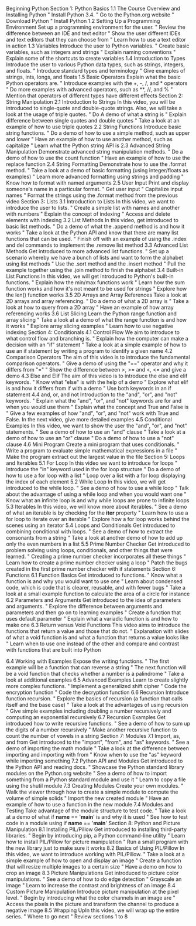 Beginning Python
Section 1: Python Basics
1.1 The Course Overview and Installing Python
" Install Python 3.4.
" Go to the Python.org website
" Download Python
" Install Python
1.2 Setting Up a Programming Environment
Set up a programming environment for the user.
" Review the difference between an IDE and text editor
" Show the user different IDEs and text editors that they can choose from
" Learn how to use a text editor in action
1.3 Variables
Introduce the user to Python variables.
" Create basic variables, such as integers and strings
" Explain naming conventions
" Explain some of the shortcuts to create variables
1.4 Introduction to Types
Introduce the user to various Python data types, such as strings, integers, and floats.
" Introduce standard types and terminology
" Give examples of strings, ints, longs, and floats
1.5 Basic Operators 
Explain what the basic Python operators are.
" Introduce examples with the +, -, /, and * operators
" Do more examples with advanced operators, such as **, //, and %
" Mention that operators of different types have different effects
Section 2: String Manipulation
2.1 Introduction to Strings
In this video, you will be introduced to single-quote and double-quote strings. Also, we will take a look at the usage of triple quotes.
" Do A demo of what a string is
" Explain difference between single quotes and double quotes
" Take a look at an example of how to use triple quotes
2.2 String Functions
Introduce basic string functions.
" Do a demo of how to use a simple method, such as upper and lower
" Have an example of how to use another method, such as capitalize
" Learn what the Python string API is
2.3 Advanced String Manipulation
Demonstrate advanced string manipulation methods.
" Do a demo of how to use the count function
" Have an example of how to use the replace function
2.4 String Formatting
Demonstrate how to use the .format method.
" Take a look at a demo of basic formatting (using integer/floats as examples)
" Learn more advanced formatting using strings and padding
" Know how to format with named arguments
2.5 User Input
Print and display someone's name in a particular format.
" Get user input
" Capitalize input names
" Format the strings using the .format method from the previous video
Section 3: Lists
3.1 Introduction to Lists
In this video, we want to introduce the user to lists.
" Create a simple list with names and another with numbers
" Explain the concept of indexing
" Access and delete elements with indexing
3.2 List Methods
In this video, get introduced to basic list methods.
" Do a demo of what the .append method is and how it works
" Take a look at the Python API and know that there are many list functions that can be used.
" Finish off with an example of using the .index and del commands to implement the .remove list method
3.3 Advanced List Methods
Get introduced to more advanced list functions.
" Set up a scenario whereby we have a bunch of lists and want to form the alphabet using list methods
" Use the .sort method and the .insert method
" Pull the example together using the .join method to finish the alphabet
3.4 Built-in List Functions
In this video, we will get introduced to Python's built-in functions.
" Explain how the min/max functions work
" Learn how the sum function works and how it's not meant to be used for strings
" Explore how the len() function works
3.5 2D Arrays and Array References
Take a look at 2D arrays and array referencing.
" Do a demo of what a 2D array is
" Take a look at how to query from a 2D array
" Have an example of how array referencing works
3.6 List Slicing
Learn the Python range function and array slicing
" Take a look at a demo of what the range function is and how it works
" Explore array slicing examples
" Learn how to use negative indexing
Section 4: Conditionals
4.1 Control Flow
We aim to introduce to what control flow and branching is.
" Explain how the computer can make a decision with an "if" statement
" Take a look at a simple example of how to use an if statement by writing a program to identify a given name
4.2 Comparison Operators
The aim of this video is to introduce the fundamental comparison operators.
" Give a demo of using the "==" operator and why it differs from "="
" Show the difference between >, >= and <, <= and give a demo
4.3 Else and Elif
The aim of this video is to introduce the else and elif keywords.
" Know what "else" is with the help of a demo
" Explore what elif is and how it differs from if with a demo
" Use both keywords in an if statement
4.4 and, or, and not
Introduction to the "and", "or", and "not" keywords.
" Explain what the "and", "or", and "not" keywords are for and when you would use them
" Explain what the concept and True and False is
" Give a few examples of how "and", "or", and "not" work with True and False. In the next video, give more detailed examples
4.5 Conditional Examples
In this video, we want to show the user the "and", "or", and "not" statements.
" See a demo of how to use an "and" clause
" Take a look at a demo of how to use an "or" clause
" Do a demo of how to use a "not" clause
4.6 Mini Program
Create a mini program that uses conditionals.
" Write a program to evaluate simple mathematical expressions in a file
" Make the program extract out the largest value in the file
Section 5: Loops and Iterables
5.1 For Loop
In this video we want to introduce for loops
" Introduce the "in" keyword used in the for loop structure
" Do a demo of how to use a for loop with a list
" Loop over a list with a for loop displaying the index of each element
5.2 While Loop
In this video, we will get introduced to the while loop.
" See a demo of how to use a while loop
" Talk about the advantage of using a while loop and when you would want one
" Know what an infinite loop is and why while loops are prone to infinite loops
5.3 Iterables
In this video, we will know more about iterables.
" See a demo of what an iterable is by checking for the __iter__ property
" Learn how to use a for loop to iterate over an iterable
" Explore how a for loop works behind the scenes using an iterator
5.4 Loops and Conditionals
Get introduced to combining conditional with loops.
" See a demo of how to extract the consonants from a string
" Take a look at another demo of how to add up only the even numbers in a list
5.5 Prime Number Checker
Get introduced to problem solving using loops, conditionals, and other things that were learned.
" Creating a prime number checker incorporates all these things
" Learn how to create a prime number checker using a loop
" Patch the bugs created in the first prime number checker with if statements
Section 6: Functions
6.1 Function Basics
Get introduced to functions.
" Know what a function is and why you would want to use one
" Learn about condensed code, which is code that is clearer, reusable, and with fewer bugs
" Take a look at a small example function to calculate the area of a circle for instance
6.2 Parameters and Arguments
Get introduced to the idea of parameters and arguments.
" Explore the difference between arguments and parameters and then go on to learning examples
" Create a function that uses default parameter
" Explain what a variadic function is and how to make one
6.3 Return versus Void Functions
This video aims to introduce the functions that return a value and those that do not.
" Explanation with slides of what a void function is and what a function that returns a value looks like
" Learn when to use one instead of the other and compare and contrast with functions that are built into Python

6.4 Working with Examples
Expose the writing functions.
" The first example will be a function that can reverse a string
" The next function will be a void function that checks whether a number is a palindrome
" Take a look at additional examples
6.5 Advanced Examples
Learn to create slightly more complex functions.
" Implement a generalized shift cipher
" Code the encryption function
" Code the decryption function
6.6 Recursion
Introduce function recursion.
" Explore the basics of recursion (a function that calls itself and the base case)
" Take a look at the advantages of using recursion
" Give simple examples including doubling a number recursively and computing an exponential recursively
6.7 Recursion Examples
Get introduced how to write recursive functions.
" See a demo of how to sum up the digits of a number recursively
" Make another recursive function to count the number of vowels in a string
Section 7: Modules
7.1 Import, as, and from
Get introduced to the "import", "from", and "as" keywords.
" See a demo of importing the math module
" Take a look at the difference between importing and importing with from
" Know when to use the "as" keyword while importing something
7.2 Python API and Modules
Get introduced to the Python API and reading docs.
" Showcase the Python standard library modules on the Python.org website
" See a demo of how to import something from a Python standard module and use it
" Learn to copy a file using the shutil module
7.3 Creating Modules
Create your own modules.
" Walk the viewer through how to create a simple module to compute the volume of simple solids
" Import the new created module
" Have an example of how to use a function in the new module
7.4 Modules and Testing
Take advantage of the module structure to test code.
" Take a look at a demo of what if __name__ == '__main__' is and why it is used
" See how to test code in a module using if __name__ == '__main__'
Section 8: Python and Picture Manipulation
8.1 Installing PIL/Pillow
Get introduced to installing third-party libraries.
" Begin by introducing pip, a Python command-line utility
" Learn how to install PIL/Pillow for picture manipulation
" Run a small program with the new library just to make sure it works
8.2 Basics of Using PIL/Pillow
In this video, we want to introduce working with PIL/Pillow.
" Take a look at a simple example of how to open and display an image
" Create a function that will resize multiple images to a certain size
" Have a demo on how to crop an image
8.3 Picture Manipulations
Get introduced to picture color manipulations.
" See a demo of how to do edge detection
" Grayscale an image
" Learn to increase the contrast and brightness of an image
8.4 Custom Picture Manipulation
Introduce picture manipulation at the pixel level.
" Begin by introducing what the color channels in an image are
" Access the pixels in the picture and transform the channel to produce a negative image
8.5 Wrapping UpIn this video, we will wrap up the entire series.
" Where to go next
" Review sections 1 to 8
